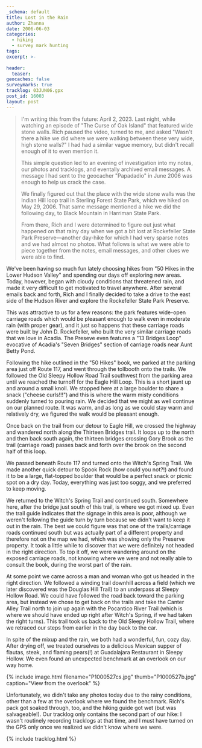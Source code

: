```yaml
---
_schema: default
title: Lost in the Rain
author: Zhanna
date: 2006-06-03
categories:
  - hiking
  - survey mark hunting
tags:
excerpt: >- 
   
header:
  teaser:
geocaches: false
surveymarks: true
tracklog: 03JUN06.gpx
post_id: 16003
layout: post                                                              
---      
```


> I'm writing this from the future: April 2, 2023. Last night, while watching an episode of "The Curse of Oak Island" that featured wide stone walls. Rich paused the video, turned to me, and asked "Wasn't there a hike we did where we were walking between these very wide, high stone walls?" I had had a similar vague memory, but didn't recall enough of it to even mention it. 
> 
> This simple question led to an evening of investigation into my notes, our photos and tracklogs, and eventally archived email messages. A message I had sent to the geocacher "Papadadio" in June 2006 was enough to help us crack the case. 
> 
> We finally figured out that the place with the wide stone walls was the Indian Hill loop trail in Sterling Forest State Park, which we hiked on May 29, 2006. That same message mentioned a hike we did the following day, to Black Mountain in Harriman State Park. 
> 
> From there, Rich and I were determined to figure out just what happened on that rainy day when we got a bit lost at Rockefeller State Park Preserve—another day-hike for which I had very sparse notes and we had almost no photos. What follows is what we were able to piece together from the notes, email messages, and other clues we were able to find. 

We've been having so much fun lately choosing hikes from "50 Hikes in the Lower Hudson Valley" and spending our days off exploring new areas. Today, however, began with cloudy conditions that threatened rain, and made it very difficult to get motivated to travel anywhere. After several emails back and forth, Rich and I finally decided to take a drive to the east side of the Hudson River and explore the Rockefeller State Park Preserve.

This was attractive to us for a few reasons: the park features wide-open carriage roads which would be pleasant enough to walk even in moderate rain (with proper gear), and it just so happens that these carriage roads were built by John D. Rockefeller, who built the very similar carriage roads that we love in Acadia. The Preseve even features a "13 Bridges Loop" evocative of Acadia's "Seven Bridges" section of carriage roads near Aunt Betty Pond.

Following the hike outlined in the "50 Hikes" book, we parked at the parking area just off Route 117, and went through the tollbooth onto the trails.  We followed the Old Sleepy Hollow Road Trail southwest from the parking area until we reached the turnoff for the Eagle Hill Loop. This is a short jaunt up and around a small knoll. We stopped here at a large boulder to share a snack ("cheese curls!!!") and this is where the warm misty conditions suddenly turned to pouring rain. We decided that we might as well continue on our planned route. It was warm, and as long as we could stay warm and relatively dry, we figured the walk would be pleasant enough.

Once back on the trail from our detour to Eagle Hill, we crossed the highway and wandered north along the Thirteen Bridges trail. It loops up to the north and then back south again, the thirteen bridges crossing Gory Brook as the trail (carriage road) passes back and forth over the brook on the second half of this loop.

We passed beneath Route 117 and turned onto the Witch's Spring Trail. We made another quick detour to Spook Rock (how could you not?!) and found it to be a large, flat-topped boulder that would be a perfect snack or picnic spot on a dry day. Today, everything was just too soggy, and we preferred to keep moving.

We returned to the Witch's Spring Trail and continued south. Somewhere here, after the bridge just south of this trail, is where we got mixed up. Even the trail guide indicates that the signage in this area is poor, although we weren't following the guide turn by turn because we didn't want to keep it out in the rain. The best we could figure was that one of the trails/carriage roads continued south but was actually part of a different property and therefore not on the map we had, which was showing only the Preserve property. It took a little while to discover that we were definitely not headed in the right direction. To top it off, we were wandering around on the exposed carriage roads, not knowing where we were and not really able to consult the book, during the worst part of the rain.

At some point we came across a man and woman who got us headed in the right direction. We followed a winding trail downhill across a field (which we later discovered was the Douglas Hill Trail) to an underpass at Sleepy Hollow Road. We could have followed the road back toward the parking area, but instead we chose to get back on the trails and take the Canter Alley Trail north to join up again with the Pocantico River Trail (which is where we should have ended up right after Witch's Spring, if we had taken the right turns). This trail took us back to the Old Sleepy Hollow Trail, where we retraced our steps from earlier in the day back to the car. 

In spite of the mixup and the rain, we both had a wonderful, fun, cozy day. After drying off, we treated ourselves to a delicious Mexican supper of flautas, steak, and flaming pears(!) at Guadalajara Restaurant in Sleepy Hollow. We even found an unexpected benchmark at an overlook on our way home.

{% include image.html filename="P1000527cs.jpg" thumb="P1000527b.jpg" caption="View from the overlook" %}

Unfortunately, we didn't take any photos today due to the rainy conditions, other than a few at the overlook where we found the benchmark. Rich's pack got soaked through, too, and the hiking guide got wet (but was salvageable!). Our tracklog only contains the second part of our hike: I wasn't routinely recording tracklogs at that time, and I must have turned on the GPS only once we realized we didn't know where we were.

<!-- Rockefeller State Park Preserve.  Warm, lovely walk in misty conditions, then pouring rain.  Shared a snack ("cheese curls!!!") and then the rain began.  Stopping and starting all day long.  Got lost on the carriage roads during the worst part of the rain.  (Give directions from woman and man and show which way we went.)  Still very cozy and fun day.   Excellent dinner at the Mexican restaurant - flautas and steak and flaming pears!!! (Guadalajara?) -->

{% include tracklog.html %}

<!-- Rockefeller State Park Preserve:

6/4/06: I didn't have a chance to try to figure anything out yet.  I'm certainly still curious.  Where do you think we went wrong?  Did we make a wrong turn?  

Well, it’s hard to tell exactly.  The very point where we went wrong is the only part I’m not absolutely sure of (and would like to discuss with you, because maybe together we’ll be able to work it out for certain).  I have a guess that we made a wrong turn after the bridge just south of the Witch’s Spring Trail, and I can see exactly where we ended up after we made the mistake, but I don’t see or recall just what we did at the screw-up point.


6/4/06: You're probably right.  Just wondering if you found that hill/field with the winding trail down it to the underpass at Sleepy Hollow Road.

Yep!  Actually, that was the first thing I found, and then I traced our route back from there.  Everything kinda makes sense now—except why there were no trail or boundary markers, and why the map excluded so much!

I can't think of any places where we were off the trail, other that at Eagle Hill Loop when we sat at the rocks and had a snack.   -->